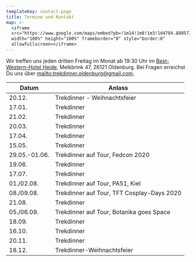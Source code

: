 ```yaml
---
templateKey: contact-page
title: Termine und Kontakt
map: >-
  <iframe
  src="https://www.google.com/maps/embed?pb=!1m14!1m8!1m3!1d4784.880571811187!2d8.202221!3d53.156139!3m2!1i1024!2i768!4f13.1!3m3!1m2!1s0x0%3A0xc8970fb1feaefc4c!2sBest+Western+Hotel+Heide+Oldenburg!5e0!3m2!1sen!2sus!4v1563031014541!5m2!1sen!2sus"
  width="100%" height="100%" frameborder="0" style="border:0"
  allowfullscreen></iframe>
---
```

Wir treffen uns jeden dritten Freitag im Monat ab 19:30 Uhr im [Best-Western-Hotel Heide](https://www.hotel-heide-oldenburg.de/), Melkbrink 47, 26121 Oldenburg. Bei Fragen erreichst Du uns über <mailto:trekdinner.oldenburg@gmail.com>.

| Datum         | Anlass                                     |
| ------------- | -------------------------------------------|
| 20.12.        | Trekdinner - Weihnachtsfeier               |
| 17.01.        | Trekdinner                                 |
| 21.02.        | Trekdinner                                 |
| 20.03.        | Trekdinner                                 |
| 17.04.        | Trekdinner                                 |
| 15.05.        | Trekdinner                                 |
| 29.05.-01.06. | Trekdinner auf Tour, Fedcon 2020           |
| 19.06.        | Trekdinner                                 |
| 17.07.        | Trekdinner                                 |
| 01./02.08.    | Trekdinner auf Tour, PA51, Kiel            |
| 08./09.08.    | Trekdinner auf Tour, TFT Cosplay-Days 2020 |
| 21.08.        | Trekdinner                                 |
| 05./06.09.    | Trekdinner auf Tour, Botanika goes Space   |
| 18.09.        | Trekdinner                                 |
| 16.10.        | Trekdinner                                 |
| 20.11.        | Trekdinner                                 |
| 18.12.        | Trekdinner-Weihnachtsfeier                 |
